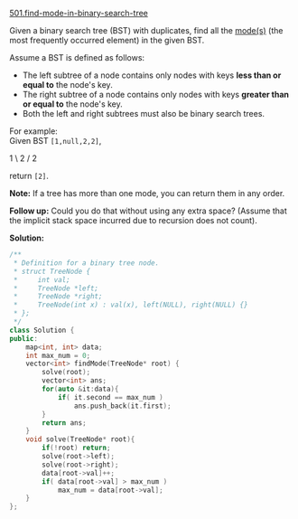 [501.find-mode-in-binary-search-tree](https://leetcode.com/problems/find-mode-in-binary-search-tree/)  

Given a binary search tree (BST) with duplicates, find all the [mode(s)](https://en.wikipedia.org/wiki/Mode_(statistics)) (the most frequently occurred element) in the given BST.

Assume a BST is defined as follows:

*   The left subtree of a node contains only nodes with keys **less than or equal to** the node's key.
*   The right subtree of a node contains only nodes with keys **greater than or equal to** the node's key.
*   Both the left and right subtrees must also be binary search trees.

For example:  
Given BST `[1,null,2,2]`,

   1
    \\
     2
    /
   2

return `[2]`.

**Note:** If a tree has more than one mode, you can return them in any order.

**Follow up:** Could you do that without using any extra space? (Assume that the implicit stack space incurred due to recursion does not count).  



**Solution:**  

```cpp
/**
 * Definition for a binary tree node.
 * struct TreeNode {
 *     int val;
 *     TreeNode *left;
 *     TreeNode *right;
 *     TreeNode(int x) : val(x), left(NULL), right(NULL) {}
 * };
 */
class Solution {
public:
    map<int, int> data;
    int max_num = 0;
    vector<int> findMode(TreeNode* root) {
        solve(root);
        vector<int> ans;
        for(auto &it:data){
            if( it.second == max_num )
                ans.push_back(it.first);
        }
        return ans;
    }
    void solve(TreeNode* root){
        if(!root) return;
        solve(root->left);
        solve(root->right);
        data[root->val]++;
        if( data[root->val] > max_num )
            max_num = data[root->val];
    }
};
```
      